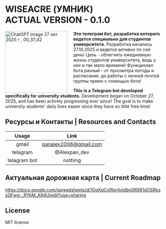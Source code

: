 # WISEACRE (УМНИК)ㅤㅤㅤㅤㅤACTUAL VERSION - 0.1.0

<p align="left">
  <img width="200" height="200" alt="ChatGPT Image 27 окт  2025 г , 00_37_42" src="https://github.com/user-attachments/assets/cf7a905e-105d-4ae6-a1a6-a580b4cfb5d9" align="left" style="margin-right: 20px;"/>
  
  **Это телеграм бот, разработка которого ведется специально для студентов университета.** 
  Разработка началась 27.10.2025 и ведется активно по сей день! Цель - облегчить ежедневную жизнь студентов университета, ведь у них и так мало времени! Функционал бота разный - от просмотра погоды и расписания, до работы с личной почтой группы прямо с помощью бота!
</p>

**This is a Telegram bot developed specifically for university students.** 
Development began on October 27, 2025, and has been actively progressing ever since! The goal is to make university students' daily lives easier since they have so little free time! 
<br clear="both">
## Ресурсы и Контакты | Resources and Contacts

| Usage   | Link
| :---:   | :--:
| gmail | panalex2006@gmail.com
| telagram | @Alexpan_dev
| telagram bot | nothing

## Актуальная дорожная карта | Current Roadmap
https://docs.google.com/spreadsheets/d/1GgXqCxlRor4xIdbn0R961dOSRbssQFwg-_RYkM_A94U/edit?usp=sharing

## License ##
MIT license
